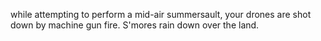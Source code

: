 while attempting to perform a mid-air summersault, your drones are shot down
by machine gun fire. 
S'mores rain down over the land.